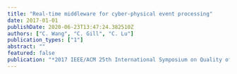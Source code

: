 ```yaml
---
title: "Real-time middleware for cyber-physical event processing"
date: 2017-01-01
publishDate: 2020-06-23T13:47:24.382510Z
authors: ["C. Wang", "C. Gill", "C. Lu"]
publication_types: ["1"]
abstract: ""
featured: false
publication: "*2017 IEEE/ACM 25th International Symposium on Quality of Service (IWQoS)*"
---
```



